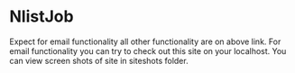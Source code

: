 # NlistJob
Expect for email functionality all other functionality are on above link.
For email functionality you can try to check out this site on your localhost.
You can view screen shots of site in siteshots folder.

